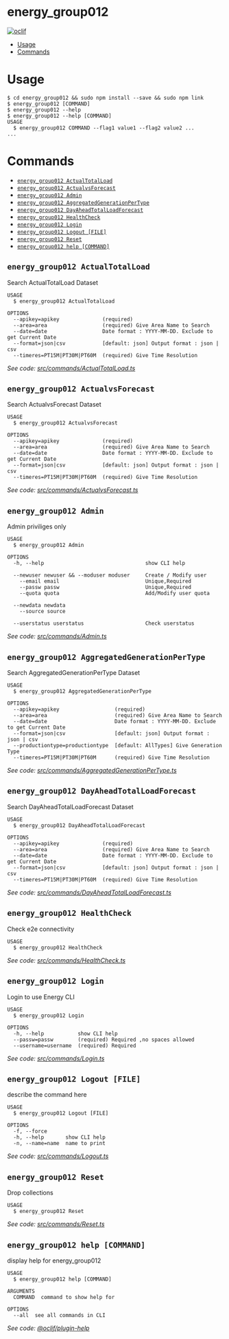 energy_group012
===============



[![oclif](https://img.shields.io/badge/cli-oclif-brightgreen.svg)](https://oclif.io)


<!-- toc -->
* [Usage](#usage)
* [Commands](#commands)
<!-- tocstop -->
# Usage
<!-- usage -->
```sh-session
$ cd energy_group012 && sudo npm install --save && sudo npm link
$ energy_group012 [COMMAND]
$ energy_group012 --help
$ energy_group012 --help [COMMAND]
USAGE
  $ energy_group012 COMMAND --flag1 value1 --flag2 value2 ...
...
```
<!-- usagestop -->
# Commands
<!-- commands -->
* [`energy_group012 ActualTotalLoad`](#energy_group012-actualtotalload)
* [`energy_group012 ActualvsForecast`](#energy_group012-actualvsforecast)
* [`energy_group012 Admin`](#energy_group012-admin)
* [`energy_group012 AggregatedGenerationPerType`](#energy_group012-aggregatedgenerationpertype)
* [`energy_group012 DayAheadTotalLoadForecast`](#energy_group012-dayaheadtotalloadforecast)
* [`energy_group012 HealthCheck`](#energy_group012-healthcheck)
* [`energy_group012 Login`](#energy_group012-login)
* [`energy_group012 Logout [FILE]`](#energy_group012-logout-file)
* [`energy_group012 Reset`](#energy_group012-reset)
* [`energy_group012 help [COMMAND]`](#energy_group012-help-command)

## `energy_group012 ActualTotalLoad`

Search ActualTotalLoad Dataset

```
USAGE
  $ energy_group012 ActualTotalLoad

OPTIONS
  --apikey=apikey              (required)
  --area=area                  (required) Give Area Name to Search
  --date=date                  Date format : YYYY-MM-DD. Exclude to get Current Date
  --format=json|csv            [default: json] Output format : json | csv
  --timeres=PT15M|PT30M|PT60M  (required) Give Time Resolution
```

_See code: [src/commands/ActualTotalLoad.ts](https://github.com/christos97/softeng-ntua/blob/v0.0.0/src/commands/ActualTotalLoad.ts)_

## `energy_group012 ActualvsForecast`

Search ActualvsForecast Dataset

```
USAGE
  $ energy_group012 ActualvsForecast

OPTIONS
  --apikey=apikey              (required)
  --area=area                  (required) Give Area Name to Search
  --date=date                  Date format : YYYY-MM-DD. Exclude to get Current Date
  --format=json|csv            [default: json] Output format : json | csv
  --timeres=PT15M|PT30M|PT60M  (required) Give Time Resolution
```

_See code: [src/commands/ActualvsForecast.ts](https://github.com/christos97/softeng-ntua/blob/v0.0.0/src/commands/ActualvsForecast.ts)_

## `energy_group012 Admin`

Admin priviliges only

```
USAGE
  $ energy_group012 Admin

OPTIONS
  -h, --help                                 show CLI help
  
  --newuser newuser && --moduser moduser     Create / Modify user
    --email email                            Unique,Required
    --passw passw                            Unique,Required
    --quota quota                            Add/Modify user quota
  
  --newdata newdata
    --source source
  
  --userstatus userstatus                    Check userstatus
```

_See code: [src/commands/Admin.ts](https://github.com/christos97/softeng-ntua/blob/v0.0.0/src/commands/Admin.ts)_

## `energy_group012 AggregatedGenerationPerType`

Search AggregatedGenerationPerType Dataset

```
USAGE
  $ energy_group012 AggregatedGenerationPerType

OPTIONS
  --apikey=apikey                  (required)
  --area=area                      (required) Give Area Name to Search
  --date=date                      Date format : YYYY-MM-DD. Exclude to get Current Date
  --format=json|csv                [default: json] Output format : json | csv
  --productiontype=productiontype  [default: AllTypes] Give Generation Type
  --timeres=PT15M|PT30M|PT60M      (required) Give Time Resolution
```

_See code: [src/commands/AggregatedGenerationPerType.ts](https://github.com/christos97/softeng-ntua/blob/v0.0.0/src/commands/AggregatedGenerationPerType.ts)_

## `energy_group012 DayAheadTotalLoadForecast`

Search DayAheadTotalLoadForecast Dataset

```
USAGE
  $ energy_group012 DayAheadTotalLoadForecast

OPTIONS
  --apikey=apikey              (required)
  --area=area                  (required) Give Area Name to Search
  --date=date                  Date format : YYYY-MM-DD. Exclude to get Current Date
  --format=json|csv            [default: json] Output format : json | csv
  --timeres=PT15M|PT30M|PT60M  (required) Give Time Resolution
```

_See code: [src/commands/DayAheadTotalLoadForecast.ts](https://github.com/christos97/softeng-ntua/blob/v0.0.0/src/commands/DayAheadTotalLoadForecast.ts)_

## `energy_group012 HealthCheck`

Check e2e connectivity

```
USAGE
  $ energy_group012 HealthCheck
```

_See code: [src/commands/HealthCheck.ts](https://github.com/christos97/softeng-ntua/blob/v0.0.0/src/commands/HealthCheck.ts)_

## `energy_group012 Login`

Login to use Energy CLI

```
USAGE
  $ energy_group012 Login

OPTIONS
  -h, --help           show CLI help
  --passw=passw        (required) Required ,no spaces allowed
  --username=username  (required) Required
```

_See code: [src/commands/Login.ts](https://github.com/christos97/softeng-ntua/blob/v0.0.0/src/commands/Login.ts)_

## `energy_group012 Logout [FILE]`

describe the command here

```
USAGE
  $ energy_group012 Logout [FILE]

OPTIONS
  -f, --force
  -h, --help       show CLI help
  -n, --name=name  name to print
```

_See code: [src/commands/Logout.ts](https://github.com/christos97/softeng-ntua/blob/v0.0.0/src/commands/Logout.ts)_

## `energy_group012 Reset`

Drop collections

```
USAGE
  $ energy_group012 Reset
```

_See code: [src/commands/Reset.ts](https://github.com/christos97/softeng-ntua/blob/v0.0.0/src/commands/Reset.ts)_

## `energy_group012 help [COMMAND]`

display help for energy_group012

```
USAGE
  $ energy_group012 help [COMMAND]

ARGUMENTS
  COMMAND  command to show help for

OPTIONS
  --all  see all commands in CLI
```

_See code: [@oclif/plugin-help](https://github.com/oclif/plugin-help/blob/v2.2.3/src/commands/help.ts)_
<!-- commandsstop -->
